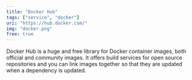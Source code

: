 ```yaml
---
title: "Docker Hub"
tags: ["service", "docker"]
uri: "https://hub.docker.com/"
img: "docker.png"
free: true
---
```


Docker Hub is a huge and free library for Docker container images, both official and community images. It offers build services for open source repositories and you can link images together so that they are updated when a dependency is updated.